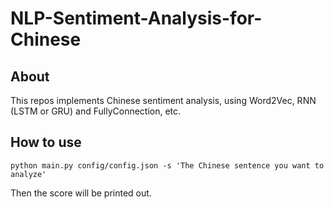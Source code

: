 # NLP-Sentiment-Analysis-for-Chinese
## About
This repos implements Chinese sentiment analysis, using Word2Vec, RNN (LSTM or GRU) and FullyConnection, etc. 

## How to use
```
python main.py config/config.json -s 'The Chinese sentence you want to analyze'
```
Then the score will be printed out. 
